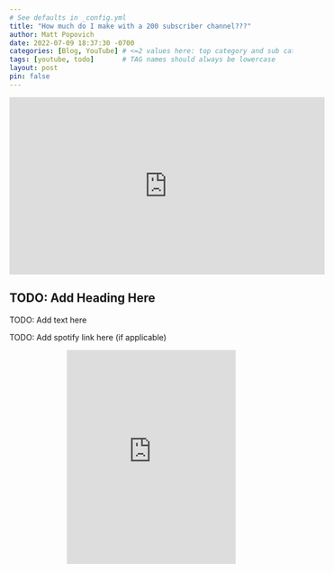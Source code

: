 ```yaml
---
# See defaults in _config.yml
title: "How much do I make with a 200 subscriber channel???"
author: Matt Popovich
date: 2022-07-09 18:37:30 -0700
categories: [Blog, YouTube] # <=2 values here: top category and sub category
tags: [youtube, todo]       # TAG names should always be lowercase
layout: post
pin: false
---
```


<div style="text-align:center">
<iframe width="560" height="315"
src="https://www.youtube.com/embed/IR93qJZix6Q"
frameborder="0"
allow="accelerometer; autoplay; clipboard-write; encrypted-media; gyroscope; picture-in-picture"
allowfullscreen></iframe>
</div>


## TODO: Add Heading Here
TODO: Add text here


TODO: Add spotify link here (if applicable)
<div style="text-align:center">
<iframe
src="https://open.spotify.com/embed/track/29gVTYMqXVV47mrY4qkm4b"
width="300" height="380" frameborder="0"
allowtransparency="true"
allow="encrypted-media">
</iframe>
</div>

